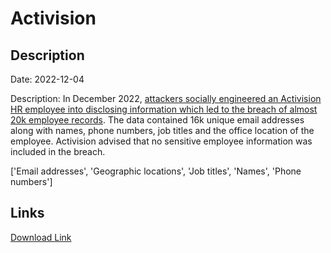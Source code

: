 # Activision

## Description

Date: 2022-12-04

Description:
In December 2022, <a href="https://www.bleepingcomputer.com/news/security/hacker-leaks-alleged-activision-employee-data-on-cybercrime-forum/" target="_blank" rel="noopener">attackers socially engineered an Activision HR employee into disclosing information which led to the breach of almost 20k employee records</a>. The data contained 16k unique email addresses along with names, phone numbers, job titles and the office location of the employee. Activision advised that no sensitive employee information was included in the breach.


['Email addresses', 'Geographic locations', 'Job titles', 'Names', 'Phone numbers']

## Links

[Download Link](https://link-to.net/1229997/766.4134516318491/dynamic/?r=YWN0aXZpc2lvbi5jb20=)